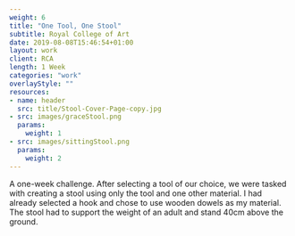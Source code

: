 ```yaml
---
weight: 6
title: "One Tool, One Stool"
subtitle: Royal College of Art
date: 2019-08-08T15:46:54+01:00
layout: work
client: RCA
length: 1 Week
categories: "work"
overlayStyle: ""
resources:
- name: header
  src: title/Stool-Cover-Page-copy.jpg
- src: images/graceStool.png
  params:
    weight: 1
- src: images/sittingStool.png
  params:
    weight: 2
---
```


A one-week challenge. After selecting a tool of our choice, we were tasked with creating a stool using only the tool and one other material. I had already selected a hook and chose to use wooden dowels as my material. The stool had to support the weight of an adult and stand 40cm above the ground.  